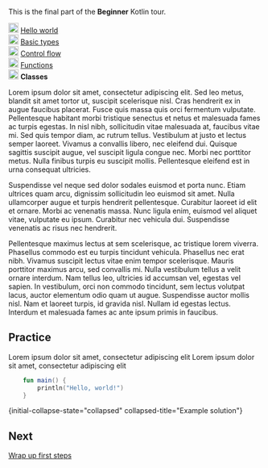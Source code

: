 [//]: # (title: Classes I)

<microformat>
    <p>This is the final part of the <strong>Beginner</strong> Kotlin tour.</p>
    <p><img src="icon-1-done.svg" width="20" alt="First step"/> <a href="kotlin-tour-hello-world.md">Hello world</a><br/><img src="icon-2-done.svg" width="20" alt="Second step"/> <a href="kotlin-tour-types.md">Basic types</a><br/><img src="icon-3-done.svg" width="20" alt="Third step"/> <a href="kotlin-tour-control-flow.md">Control flow</a><br/><img src="icon-4-done.svg" width="20" alt="Fourth step"/> <a href="kotlin-tour-functions.md">Functions</a><br/><img src="icon-5.svg" width="20" alt="Fifth step"/> <strong>Classes</strong></p>
</microformat>


Lorem ipsum dolor sit amet, consectetur adipiscing elit. Sed leo metus, blandit sit amet tortor ut, suscipit scelerisque nisl. Cras hendrerit ex in augue faucibus placerat. Fusce quis massa quis orci fermentum vulputate. Pellentesque habitant morbi tristique senectus et netus et malesuada fames ac turpis egestas. In nisl nibh, sollicitudin vitae malesuada at, faucibus vitae mi. Sed quis tempor diam, ac rutrum tellus. Vestibulum at justo et lectus semper laoreet. Vivamus a convallis libero, nec eleifend dui. Quisque sagittis suscipit augue, vel suscipit ligula congue nec. Morbi nec porttitor metus. Nulla finibus turpis eu suscipit mollis. Pellentesque eleifend est in urna consequat ultricies.

Suspendisse vel neque sed dolor sodales euismod et porta nunc. Etiam ultrices quam arcu, dignissim sollicitudin leo euismod sit amet. Nulla ullamcorper augue et turpis hendrerit pellentesque. Curabitur laoreet id elit et ornare. Morbi ac venenatis massa. Nunc ligula enim, euismod vel aliquet vitae, vulputate eu ipsum. Curabitur nec vehicula dui. Suspendisse venenatis ac risus nec hendrerit.

Pellentesque maximus lectus at sem scelerisque, ac tristique lorem viverra. Phasellus commodo est eu turpis tincidunt vehicula. Phasellus nec erat nibh. Vivamus suscipit lectus vitae enim tempor scelerisque. Mauris porttitor maximus arcu, sed convallis mi. Nulla vestibulum tellus a velit ornare interdum. Nam tellus leo, ultricies id accumsan vel, egestas vel sapien. In vestibulum, orci non commodo tincidunt, sem lectus volutpat lacus, auctor elementum odio quam ut augue. Suspendisse auctor mollis nisl. Nam et laoreet turpis, id gravida nisl. Nullam id egestas lectus. Interdum et malesuada fames ac ante ipsum primis in faucibus.

## Practice

<deflist collapsible="true">
    <def title="Exercise 1">
        Lorem ipsum dolor sit amet, consectetur adipiscing elit
    </def>
</deflist>

<deflist collapsible="true">
    <def title="Hint">
        Lorem ipsum dolor sit amet, consectetur adipiscing elit
    </def>
</deflist>

```kotlin
    fun main() {
        println("Hello, world!")
    }
```
{initial-collapse-state="collapsed" collapsed-title="Example solution"}

## Next
[Wrap up first steps](kotlin-tour-first-steps-wrap-up.md)
